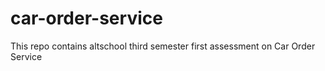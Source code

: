# car-order-service
This repo contains altschool third semester first assessment on Car Order Service
